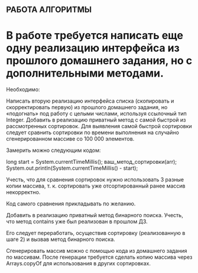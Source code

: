 
## РАБОТА АЛГОРИТМЫ
# В  работе требуется написать еще одну реализацию интерфейса из прошлого домашнего задания, но с дополнительными методами.

 

Необходимо:

Написать вторую реализацию интерфейса списка (скопировать и скорректировать первую) из прошлого домашнего задания, но «подогнать» под работу с целыми числами, используя ссылочный тип Integer.
Добавить в реализацию приватный метод с самой быстрой из рассмотренных сортировок.
Для выявления самой быстрой сортировки следует сравнить сортировки по времени выполнения на случайно сгенерированном массиве со 100 000 элементов.

Замерить можно следующим кодом:

long start = System.currentTimeMillis();
ваш_метод_сортировки(arr);
System.out.println(System.currentTimeMillis() - start);

Учесть, что для сравнения сортировок нужно использовать 3 разные копии массива, т. к. сортировать уже отсортированный ранее массив некорректно.

Код самого сравнения прикладывать по желанию.

Добавить в реализацию приватный метод бинарного поиска.
Учесть, что метод contains уже был реализован в прошлом ДЗ.

Его следует переработать, осуществив сортировку (реализованную в шаге 2) и вызвав метод бинарного поиска.

 

Сгенерировать массив можно с помощью кода из домашнего задания по массивам.
После генерации требуется сделать копию массива через Arrays.copyOf для использования в других сортировках.
